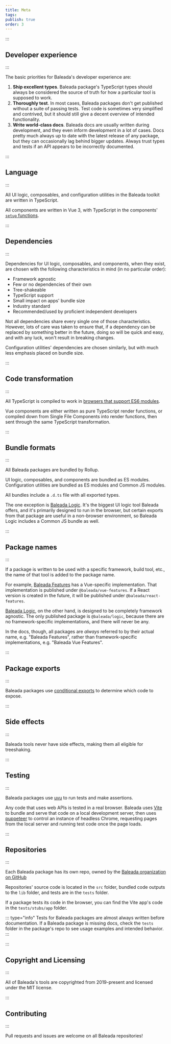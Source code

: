 ```yaml
---
title: Meta
tags: 
publish: true
order: 3
---
```


:::
## Developer experience
:::

The basic priorities for Baleada's developer experience are:
1. **Ship excellent types**. Baleada package's TypeScript types should always be considered the source of truth for how a particular tool is supposed to work.
2. **Thoroughly test**. In most cases, Baleada packages don't get published without a suite of passing tests. Test code is sometimes very simplified and contrived, but it should still give a decent overview of intended functionality.
3. **Write world-class docs**. Baleada docs are usually written during development, and they even inform development in a lot of cases. Docs pretty much always up to date with the latest release of any package, but they can occasionally lag behind bigger updates. Always trust types and tests if an API appears to be incorrectly documented.


:::
## Language
:::

All UI logic, composables, and configuration utilities in the Baleada toolkit are written in TypeScript.

All components are written in Vue 3, with TypeScript in the components' [`setup` functions](https://v3.vuejs.org/guide/composition-api-setup.html#setup).


:::
## Dependencies
:::

Dependencies for UI logic, composables, and components, when they exist, are chosen with the following characteristics in mind (in no particular order):
- Framework agnostic
- Few or no dependencies of their own
- Tree-shakeable
- TypeScript support
- Small impact on apps' bundle size
- Industry standard
- Recommended/used by proficient independent developers

Not all dependencies share every single one of those characteristics. However, lots of care was taken to ensure that, if a dependency can be replaced by something better in the future, doing so will be quick and easy, and with any luck, won't result in breaking changes.

Configuration utilities' dependencies are chosen similarly, but with much less emphasis placed on bundle size.


:::
## Code transformation
:::

All TypeScript is compiled to work in [browsers that support ES6 modules](https://caniuse.com/es6-module).

Vue components are either written as pure TypeScript render functions, or compiled down from Single File Components into render functions, then sent through the same TypeScript transformation.


:::
## Bundle formats
:::

All Baleada packages are bundled by Rollup.

UI logic, composables, and components are bundled as ES modules. Configuration utilities are bundled as ES modules and Common JS modules.

All bundles include a `.d.ts` file with all exported types.

The one exception is [Baleada Logic](/docs/logic). It's the biggest UI logic tool Baleada offers, and it's primarily designed to run in the browser, but certain exports from that package are useful in a non-browser environment, so Baleada Logic includes a Common JS bundle as well.


:::
## Package names
:::

If a package is written to be used with a specific framework, build tool, etc., the name of that tool is added to the package name.

For example, [Baleada Features](/docs/features) has a Vue-specific implementation. That implementation is published under `@baleada/vue-features`. If a React version is created in the future, it will be published under `@baleada/react-features`.

[Baleada Logic](/docs/logic), on the other hand, is designed to be completely framework agnostic. The only published package is `@baleada/logic`, because there are no framework-specific implementations, and there will never be any.

In the docs, though, all packages are _always_ referred to by their actual name, e.g. "Baleada Features", rather than framework-specific implementations, e.g. "Baleada Vue Features".


:::
## Package exports
:::

Baleada packages use [conditional exports](https://nodejs.org/api/packages.html#packages_conditional_exports) to determine which code to expose.


:::
## Side effects
:::

Baleada tools never have side effects, making them all eligible for treeshaking.


:::
## Testing
:::

Baleada packages use [uvu](https://github.com/lukeed/uvu) to run tests and make assertions.

Any code that uses web APIs is tested in a real browser. Baleada uses [Vite](https://vitejs.dev/) to bundle and serve that code on a local development server, then uses [puppeteer](https://pptr.dev) to control an instance of headless Chrome, requesting pages from the local server and running test code once the page loads.


:::
## Repositories
:::

Each Baleada package has its own repo, owned by the [Baleada organization on GitHub](https://github.com/baleada)

Repositories' source code is located in the `src` folder, bundled code outputs to the `lib` folder, and tests are in the `tests` folder.

If a package tests its code in the browser, you can find the Vite app's code in the `tests/stubs/app` folder.

::: type="info"
Tests for Baleada packages are almost always written before documentation. If a Baleada package is missing docs, check the `tests` folder in the package's repo to see usage examples and intended behavior. 
:::


:::
## Copyright and Licensing
:::

All of Baleada's tools are copyrighted from 2019-present and licensed under the MIT license.


:::
## Contributing
:::

Pull requests and issues are welcome on all Baleada repositories!
